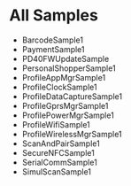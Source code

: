 # All Samples

* BarcodeSample1
* PaymentSample1
* PD40FWUpdateSample
* PersonalShopperSample1
* ProfileAppMgrSample1
* ProfileClockSample1
* ProfileDataCaptureSample1
* ProfileGprsMgrSample1
* ProfilePowerMgrSample1
* ProfileWifiSample1
* ProfileWirelessMgrSample1
* ScanAndPairSample1
* SecureNFCSample1
* SerialCommSample1
* SimulScanSample1